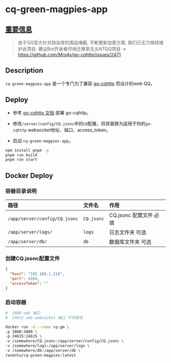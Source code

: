 # cq-green-magpies-app

## [重要信息](https://github.com/Mrs4s/go-cqhttp/issues/2471)

>由于QQ官方针对协议库的围追堵截, 不断更新加密方案, 我们已无力继续维护此项目.
建议Bot开发者尽快迁移至无头NTQQ项目 -> https://github.com/Mrs4s/go-cqhttp/issues/2471


## Description

`cq-green-magpies-app` 是一个专门为了兼容 [go-cqhttp](https://github.com/Mrs4s/go-cqhttp) 而设计的web QQ。

## Deploy

- 参考 [go-cqhttp 文档](https://docs.go-cqhttp.org/guide/quick_start.html) 部署 go-cqhttp。

- 修改`/server/config/CQ.jsonc`中的`CQ`配置，将其替换为适用于你的`go-cqhttp` websocket地址、端口、access_token。

- 启动 `cq-green-magpies-app`。

```bash
npm install pnpm -g
pnpm run build
pnpm run start
```

## Docker Deploy

### 容器目录说明

| 路径                 | 文件名          | 作用       |
| :------------------- | :-------------- | :--------- |
| `/app/server/config/CQ.jsonc`    | `CQ.jsonc`    | CQ.jsonc 配置文件 必填   |
| `/app/server/logs/`   | `logs`   | 日志文件夹 可选   |
| `/app/server/db/`         | `db`          | 数据库文件夹 可选|

### 创建CQ.jsonc配置文件

```json
{
  "host": "192.168.1.218",
  "port": 6800,
  "accessToken": ""
}
```

### 启动容器

```bash
#  3000 web 端口 
#  24615 web websocket 端口 不可修改

docker run -d --name cq-gm \
-p 3000:3000 \
-p 24615:24615 \
-v /somewhere/CQ.jsonc:/app/server/config/CQ.jsonc \
-v /somewhere/logs:/app/server/logs \
-v /somewhere/db:/app/server/db \
raventu/cq-green-magpies:latest
```
